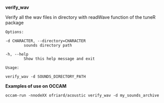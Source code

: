 **verify_wav**

Verify all the wav files in directory with readWave function of the tuneR package

```
Options:

-d CHARACTER, --directory=CHARACTER
		sounds directory path

-h, --help
		Show this help message and exit
```

```
Usage:

verify_wav -d SOUNDS_DIRECTORY_PATH
```


**Examples of use on OCCAM**

```
occam-run -nnodeXX ofriard/acoustic verify_wav -d my_sounds_archive 

```

